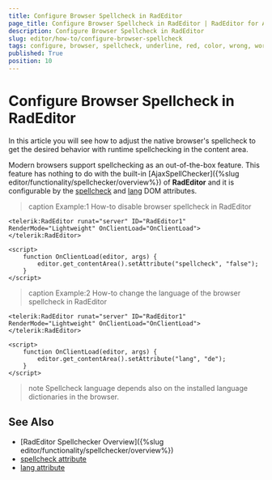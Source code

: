 ```yaml
---
title: Configure Browser Spellcheck in RadEditor
page_title: Configure Browser Spellcheck in RadEditor | RadEditor for ASP.NET AJAX Documentation
description: Configure Browser Spellcheck in RadEditor
slug: editor/how-to/configure-browser-spellcheck
tags: configure, browser, spellcheck, underline, red, color, wrong, word, ajaxspellcheck, spelling, editor, lang
published: True
position: 10
---
```


# Configure Browser Spellcheck in RadEditor

In this article you will see how to adjust the native browser's spellcheck to get the desired behavior with runtime spellchecking in the content area. 

Modern browsers support spellchecking as an out-of-the-box feature. This feature has nothing to do with the built-in [AjaxSpellChecker]({%slug editor/functionality/spellchecker/overview%}) of **RadEditor** and it is configurable by the [spellcheck](https://developer.mozilla.org/en-US/docs/Mozilla/Tech/XUL/Attribute/spellcheck) and [lang](https://developer.mozilla.org/en-US/docs/Web/HTML/Global_attributes/lang) DOM attributes. 

>caption Example:1 How-to disable browser spellcheck in RadEditor

````ASP.NET
<telerik:RadEditor runat="server" ID="RadEditor1" RenderMode="Lightweight" OnClientLoad="OnClientLoad">
</telerik:RadEditor>

<script>
    function OnClientLoad(editor, args) {
        editor.get_contentArea().setAttribute("spellcheck", "false");
    }
</script>
````

>caption Example:2 How-to change the language of the browser spellcheck in RadEditor

````ASP.NET
<telerik:RadEditor runat="server" ID="RadEditor1" RenderMode="Lightweight" OnClientLoad="OnClientLoad">
</telerik:RadEditor>

<script>
    function OnClientLoad(editor, args) {
        editor.get_contentArea().setAttribute("lang", "de");
    }
</script>
````

>note Spellcheck language depends also on the installed language dictionaries in the browser.

## See Also

* [RadEditor Spellchecker Overview]({%slug editor/functionality/spellchecker/overview%})
* [spellcheck attribute](https://developer.mozilla.org/en-US/docs/Mozilla/Tech/XUL/Attribute/spellcheck)
* [lang attribute](https://developer.mozilla.org/en-US/docs/Mozilla/Tech/XUL/Attribute/lang)